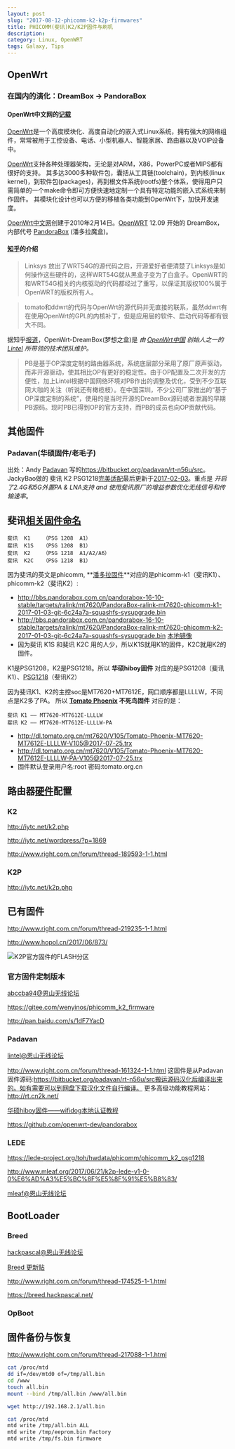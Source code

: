 ```yaml
---
layout: post
slug: "2017-08-12-phicomm-k2-k2p-firmwares"
title: PHICOMM(斐讯)K2/K2P固件与刷机
description: 
category: Linux, OpenWRT
tags: Galaxy, Tips
---
```


## OpenWrt

### 在国内的演化：DreamBox -> PandoraBox

#### OpenWrt中文网的[记载](https://dev.openwrt.org.cn/wiki)

[OpenWrt](https://dev.openwrt.org/)是一个高度模块化、高度自动化的嵌入式Linux系统，拥有强大的网络组件，常常被用于工控设备、电话、小型机器人、智能家居、路由器以及VOIP设备中。 

[​OpenWrt](https://wiki.openwrt.org/about/history)支持各种处理器架构，无论是对ARM，X86，PowerPC或者MIPS都有很好的支持。 其多达3000多种软件包，囊括从工具链(toolchain)，到内核(linux kernel)，到软件包(packages)，再到根文件系统(rootfs)整个体系，使得用户只需简单的一个make命令即可方便快速地定制一个具有特定功能的嵌入式系统来制作固件。 其模块化设计也可以方便的移植各类功能到OpenWrt下，加快开发速度。

[OpenWrt中文网](http://www.openwrt.org.cn/)创建于2010年2月14日。[OpenWRT](https://wiki.openwrt.org/zh-cn/about/history) 12.09 开始的 DreamBox，内部代号 [PandoraBox](https://forum.openwrt.org/viewtopic.php?id=49938) (潘多拉魔盒)。

#### [知乎](https://www.zhihu.com/question/33277589/answer/59817065)的介绍

> Linksys 放出了WRT54G的源代码之后，开源爱好者便清楚了Linksys是如何操作这些硬件的，这样WRT54G就从黑盒子变为了白盒子。OpenWRT的和WRT54G相关的内核驱动的代码都经过了重写，以保证其版权100%属于OpenWRT的版权所有人。

> tomato和ddwrt的代码与OpenWrt的源代码并无直接的联系，虽然ddwrt有在使用OpenWrt的GPL的内核补丁，但是应用层的软件、启动代码等都有很大不同。

据知乎[报道](https://www.zhihu.com/question/33277589/answer/60825547)，OpenWrt-DreamBox(梦想之盒)是 *由 [OpenWrt中国](www.openwrt.org.cn) 创始人之一的 [Lintel](lintel.huang@gmail.com) 所带领的技术团队维护。*

> PB是基于OP深度定制的路由器系统，系统底层部分采用了原厂原声驱动，而非开源驱动，使其相比OP有更好的稳定性。由于OP配置及二次开发的方便性，加上Lintel根据中国网络环境对PB作出的调整及优化，受到不少互联网大咖的关注（听说还有橄榄枝）。在中国深圳，不少公司厂家推出的“基于OP深度定制的系统”，使用的是当时开源的DreamBox源码或者泄漏的早期PB源码。现时PB已得到OP的官方支持，而PB的成员也向OP贡献代码。

## 其他固件

### Padavan(华硕固件/老毛子)

出处：Andy [Padavan](https://bitbucket.org/padavan/) 写的<https://bitbucket.org/padavan/rt-n56u/src>。JackyBao做的 斐讯 K2 PSG1218[完美适配](http://www.right.com.cn/forum/thread-187561-1-1.html)最后更新于[2017-02-03](https://bitbucket.org/JackyBao/padavan/commits/all)。重点是 *开启了2.4G和5G外置PA & LNA支持 and 使用斐讯原厂的增益参数优化无线信号和传输速率*。

## 斐讯[相关固件命名](http://www.right.com.cn/forum/thread-204532-1-1.html)

````
斐讯  K1    （PSG 1208  A1）
斐讯  K1S   （PSG 1208  B1）
斐讯  K2    （PSG 1218  A1/A2/A6）
斐讯  K2C   （PSG 1218  B1）
````

因为斐讯的英文是phicomm, **[潘多拉固件](http://bbs.pandorabox.com.cn/pandorabox-16-10-stable/targets/ralink/mt7620/)**对应的是phicomm-k1（斐讯K1）、phicomm-k2（斐讯K2）:

* <http://bbs.pandorabox.com.cn/pandorabox-16-10-stable/targets/ralink/mt7620/PandoraBox-ralink-mt7620-phicomm-k1-2017-01-03-git-6c24a7a-squashfs-sysupgrade.bin>
* <http://bbs.pandorabox.com.cn/pandorabox-16-10-stable/targets/ralink/mt7620/PandoraBox-ralink-mt7620-phicomm-k2-2017-01-03-git-6c24a7a-squashfs-sysupgrade.bin> [本地镜像](/assets/wp-uploads/2018/PandoraBox-ralink-mt7620-phicomm-k2-2017-01-03-git-6c24a7a-squashfs-sysupgrade.rar)
* 因为斐讯 K1S 和斐讯 K2C 用的人少，所以K1S就用K1的固件，K2C就用K2的固件。

K1是PSG1208，K2是PSG1218。所以 **华硕hiboy固件** 对应的是PSG1208（斐讯K1）、[PSG1218](https://bitbucket.org/JackyBao/padavan/downloads/)（斐讯K2）

因为斐讯K1、K2的主控soc是MT7620+MT7612E，网口顺序都是LLLLW，不同点是K2多了PA。
所以 **[Tomato Phoenix](http://dl.tomato.org.cn/mt7620/V105/) 不死鸟固件** 对应的是：

````
斐讯 K1 —— MT7620-MT7612E-LLLLW
斐讯 K2 —— MT7620-MT7612E-LLLLW-PA
````

* <http://dl.tomato.org.cn/mt7620/V105/Tomato-Phoenix-MT7620-MT7612E-LLLLW-V105@2017-07-25.trx>
* <http://dl.tomato.org.cn/mt7620/V105/Tomato-Phoenix-MT7620-MT7612E-LLLLW-PA-V105@2017-07-25.trx>
* 固件默认登录用户名:root 密码:tomato.org.cn


## 路由器[硬件](https://wiki.openwrt.org/doc/hardware/soc/soc.mediatek)配置



### K2

<http://iytc.net/k2.php>

<http://iytc.net/wordpress/?p=1869>

<http://www.right.com.cn/forum/thread-189593-1-1.html>

### K2P

<http://iytc.net/k2p.php>


## 已有固件

<http://www.right.com.cn/forum/thread-219235-1-1.html>

<http://www.hopol.cn/2017/06/873/>

![K2P官方固件的FLASH分区](http://www.hopol.cn/wp-content/uploads/2017/06/K2P-Flash.jpg)

### 官方固件定制版本

[abccba94@恩山无线论坛](http://www.right.com.cn/forum/home.php?mod=space&uid=140971&do=thread&view=me&from=space)

<https://gitee.com/wenyinos/phicomm_k2_firmware>

<http://pan.baidu.com/s/1dF7YacD>

### Padavan

[lintel@恩山无线论坛](http://www.right.com.cn/forum/home.php?mod=space&uid=37585&do=thread&view=me)

<http://www.right.com.cn/forum/thread-161324-1-1.html>
这固件是从Padavan固件源码:https://bitbucket.org/padavan/rt-n56u/src搬运源码汉化后编译出来的。如有需要可以到网盘下载汉化文件自行编译。
更多高级功能教程网站：<http://rt.cn2k.net/>

[华硕hiboy固件——wifidog本地认证教程](http://www.right.com.cn/forum/thread-204701-1-1.html)

<https://github.com/openwrt-dev/pandorabox>

### LEDE

<https://lede-project.org/toh/hwdata/phicomm/phicomm_k2_psg1218>

<http://www.mleaf.org/2017/06/21/k2p-lede-v1-0-0%E6%AD%A3%E5%BC%8F%E5%8F%91%E5%B8%83/>

[mleaf@恩山无线论坛](http://www.right.com.cn/forum/home.php?mod=space&uid=284724&do=thread&view=me)

## BootLoader

### Breed

[hackpascal@恩山无线论坛](http://www.right.com.cn/forum/home.php?mod=space&uid=200302&do=thread&view=me)

[Breed 更新贴](http://www.right.com.cn/forum/thread-161906-1-1.html)

<http://www.right.com.cn/forum/thread-174525-1-1.html>

<https://breed.hackpascal.net/>

### OpBoot

## 固件备份与恢复

<http://www.right.com.cn/forum/thread-217088-1-1.html>

````bash
cat /proc/mtd
dd if=/dev/mtd0 of=/tmp/all.bin
cd /www
touch all.bin
mount --bind /tmp/all.bin /www/all.bin

wget http://192.168.2.1/all.bin
````

````bash
cat /proc/mtd
mtd write /tmp/all.bin ALL
mtd write /tmp/eeprom.bin Factory
mtd write /tmp/fs.bin firmware
````

